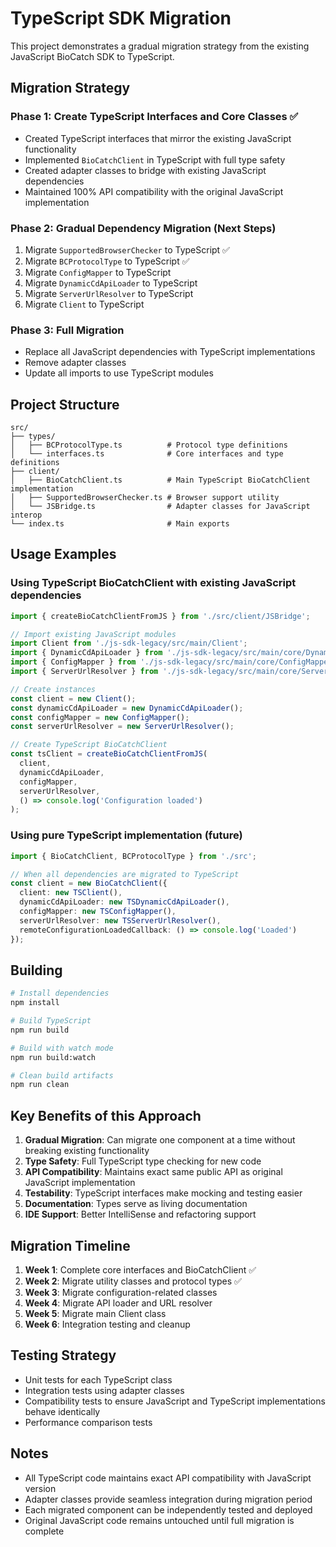# TypeScript SDK Migration

This project demonstrates a gradual migration strategy from the existing JavaScript BioCatch SDK to TypeScript.

## Migration Strategy

### Phase 1: Create TypeScript Interfaces and Core Classes ✅
- Created TypeScript interfaces that mirror the existing JavaScript functionality
- Implemented `BioCatchClient` in TypeScript with full type safety
- Created adapter classes to bridge with existing JavaScript dependencies
- Maintained 100% API compatibility with the original JavaScript implementation

### Phase 2: Gradual Dependency Migration (Next Steps)
1. Migrate `SupportedBrowserChecker` to TypeScript ✅
2. Migrate `BCProtocolType` to TypeScript ✅
3. Migrate `ConfigMapper` to TypeScript
4. Migrate `DynamicCdApiLoader` to TypeScript
5. Migrate `ServerUrlResolver` to TypeScript
6. Migrate `Client` to TypeScript

### Phase 3: Full Migration
- Replace all JavaScript dependencies with TypeScript implementations
- Remove adapter classes
- Update all imports to use TypeScript modules

## Project Structure

```
src/
├── types/
│   ├── BCProtocolType.ts          # Protocol type definitions
│   └── interfaces.ts              # Core interfaces and type definitions
├── client/
│   ├── BioCatchClient.ts          # Main TypeScript BioCatchClient implementation
│   ├── SupportedBrowserChecker.ts # Browser support utility
│   └── JSBridge.ts                # Adapter classes for JavaScript interop
└── index.ts                       # Main exports
```

## Usage Examples

### Using TypeScript BioCatchClient with existing JavaScript dependencies

```typescript
import { createBioCatchClientFromJS } from './src/client/JSBridge';

// Import existing JavaScript modules
import Client from './js-sdk-legacy/src/main/Client';
import { DynamicCdApiLoader } from './js-sdk-legacy/src/main/core/DynamicCdApiLoader';
import { ConfigMapper } from './js-sdk-legacy/src/main/core/ConfigMapper';
import { ServerUrlResolver } from './js-sdk-legacy/src/main/core/ServerUrlResolver';

// Create instances
const client = new Client();
const dynamicCdApiLoader = new DynamicCdApiLoader();
const configMapper = new ConfigMapper();
const serverUrlResolver = new ServerUrlResolver();

// Create TypeScript BioCatchClient
const tsClient = createBioCatchClientFromJS(
  client,
  dynamicCdApiLoader,
  configMapper,
  serverUrlResolver,
  () => console.log('Configuration loaded')
);
```

### Using pure TypeScript implementation (future)

```typescript
import { BioCatchClient, BCProtocolType } from './src';

// When all dependencies are migrated to TypeScript
const client = new BioCatchClient({
  client: new TSClient(),
  dynamicCdApiLoader: new TSDynamicCdApiLoader(),
  configMapper: new TSConfigMapper(),
  serverUrlResolver: new TSServerUrlResolver(),
  remoteConfigurationLoadedCallback: () => console.log('Loaded')
});
```

## Building

```bash
# Install dependencies
npm install

# Build TypeScript
npm run build

# Build with watch mode
npm run build:watch

# Clean build artifacts
npm run clean
```

## Key Benefits of this Approach

1. **Gradual Migration**: Can migrate one component at a time without breaking existing functionality
2. **Type Safety**: Full TypeScript type checking for new code
3. **API Compatibility**: Maintains exact same public API as original JavaScript implementation
4. **Testability**: TypeScript interfaces make mocking and testing easier
5. **Documentation**: Types serve as living documentation
6. **IDE Support**: Better IntelliSense and refactoring support

## Migration Timeline

1. **Week 1**: Complete core interfaces and BioCatchClient ✅
2. **Week 2**: Migrate utility classes and protocol types ✅
3. **Week 3**: Migrate configuration-related classes
4. **Week 4**: Migrate API loader and URL resolver
5. **Week 5**: Migrate main Client class
6. **Week 6**: Integration testing and cleanup

## Testing Strategy

- Unit tests for each TypeScript class
- Integration tests using adapter classes
- Compatibility tests to ensure JavaScript and TypeScript implementations behave identically
- Performance comparison tests

## Notes

- All TypeScript code maintains exact API compatibility with JavaScript version
- Adapter classes provide seamless integration during migration period
- Each migrated component can be independently tested and deployed
- Original JavaScript code remains untouched until full migration is complete
